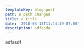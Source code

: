 ```yaml
---
templateKey: blog-post
path: a path changed
title: a title
date: '2018-03-13T11:44:39-07:00'
description: sdfasda
---
```

adfasdf
